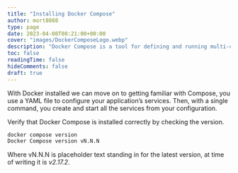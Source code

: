 ```yaml
---
title: "Installing Docker Compose"
author: mort8088
type: page
date: 2023-04-08T00:21:00+00:00
cover: "images/DockerComposeLogo.webp"
description: "Docker Compose is a tool for defining and running multi-container Docker applications. It allows developers to define a set of services and their dependencies in a single file, which can then be used to build and start the entire application stack with a single command. Docker Compose also provides features like scaling, networking, and environment variables to make it easier to manage complex applications."
toc: false
readingTime: false
hideComments: false
draft: true
---
```


With Docker installed we can move on to getting familiar with Compose, you use a YAML file to configure your application’s services. Then, with a single command, you create and start all the services from your configuration.

Verify that Docker Compose is installed correctly by checking the version.

```Bash
docker compose version
Docker Compose version vN.N.N
```

Where vN.N.N is placeholder text standing in for the latest version, at time of writing it is *v2.17.2*.
